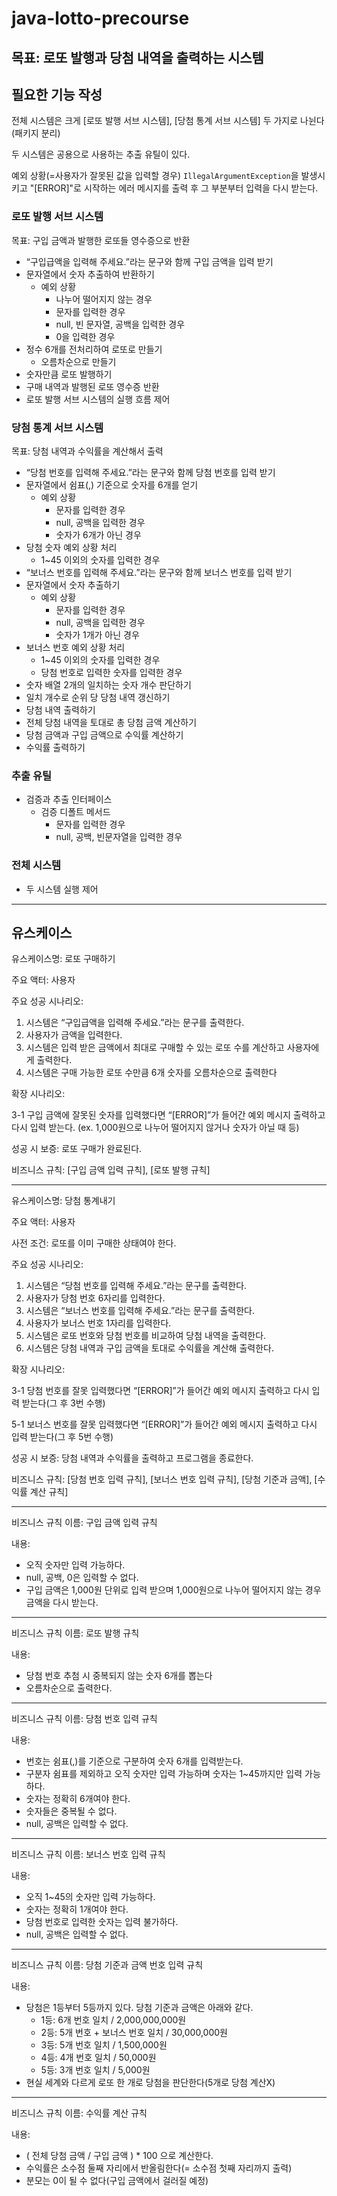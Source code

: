 # java-lotto-precourse

## 목표: 로또 발행과 당첨 내역을 출력하는 시스템

## 필요한 기능 작성

전체 시스템은 크게 [로또 발행 서브 시스템], [당첨 통계 서브 시스템] 두 가지로 나뉜다(패키지 분리)

두 시스템은 공용으로 사용하는 추출 유틸이 있다.

예외 상황(=사용자가 잘못된 값을 입력할 경우) `IllegalArgumentException`을 발생시키고 "[ERROR]"로 시작하는 에러 메시지를 출력 후 그 부분부터 입력을 다시 받는다.

### 로또 발행 서브 시스템

목표: 구입 금액과 발행한 로또들 영수증으로 반환

- “구입급액을 입력해 주세요.”라는 문구와 함께 구입 금액을 입력 받기
- 문자열에서 숫자 추출하여 반환하기
    - 예외 상황
        - 나누어 떨어지지 않는 경우
        - 문자를 입력한 경우
        - null, 빈 문자열, 공백을 입력한 경우
        - 0을 입력한 경우
- 정수 6개를 전처리하여 로또로 만들기
    - 오름차순으로 만들기
- 숫자만큼 로또 발행하기
- 구매 내역과 발행된 로또 영수증 반환
- 로또 발행 서브 시스템의 실행 흐름 제어

### 당첨 통계 서브 시스템

목표: 당첨 내역과 수익률을 계산해서 출력

- “당첨 번호를 입력해 주세요.”라는 문구와 함께 당첨 번호를 입력 받기
- 문자열에서 쉼표(,) 기준으로 숫자를 6개를 얻기
    - 예외 상황
        - 문자를 입력한 경우
        - null, 공백을 입력한 경우
        - 숫자가 6개가 아닌 경우
- 당첨 숫자 예외 상황 처리
    - 1~45 이외의 숫자를 입력한 경우
- “보너스 번호를 입력해 주세요.”라는 문구와 함께 보너스 번호를 입력 받기
- 문자열에서 숫자 추출하기
    - 예외 상황
        - 문자를 입력한 경우
        - null, 공백을 입력한 경우
        - 숫자가 1개가 아닌 경우
- 보너스 번호 예외 상황 처리
    - 1~45 이외의 숫자를 입력한 경우
    - 당첨 번호로 입력한 숫자를 입력한 경우
- 숫자 배열 2개의 일치하는 숫자 개수 판단하기
- 일치 개수로 순위 당 당첨 내역 갱신하기
- 당첨 내역 출력하기
- 전체 당첨 내역을 토대로 총 당첨 금액 계산하기
- 당첨 금액과 구입 금액으로 수익률 계산하기
- 수익률 출력하기

### 추출 유틸

- 검증과 추출 인터페이스
    - 검증 디폴트 메서드
        - 문자를 입력한 경우
        - null, 공백, 빈문자열을 입력한 경우

### 전체 시스템

- 두 시스템 실행 제어

---

## 유스케이스

유스케이스명: 로또 구매하기

주요 액터: 사용자

주요 성공 시나리오:

1. 시스템은 “구입급액을 입력해 주세요.”라는 문구를 출력한다.
2. 사용자가 금액을 입력한다.
3. 시스템은 입력 받은 금액에서 최대로 구매할 수 있는 로또 수를 계산하고 사용자에게 출력한다.
4. 시스템은 구매 가능한 로또 수만큼 6개 숫자를 오름차순으로 출력한다

확장 시나리오:

3-1 구입 금액에 잘못된 숫자를 입력했다면 “[ERROR]”가 들어간 예외 메시지 출력하고 다시 입력 받는다. (ex. 1,000원으로 나누어 떨어지지 않거나 숫자가 아닐 때 등)

성공 시 보증: 로또 구매가 완료된다.

비즈니스 규칙: [구입 금액 입력 규칙], [로또 발행 규칙]

---

유스케이스명: 당첨 통계내기

주요 액터: 사용자

사전 조건: 로또를 이미 구매한 상태여야 한다.

주요 성공 시나리오:

1. 시스템은 “당첨 번호를 입력해 주세요.”라는 문구를 출력한다.
2. 사용자가 당첨 번호 6자리를 입력한다.
3. 시스템은 “보너스 번호를 입력해 주세요.”라는 문구를 출력한다.
4. 사용자가 보너스 번호 1자리를 입력한다.
5. 시스템은 로또 번호와 당첨 번호를 비교하여 당첨 내역을 출력한다.
6. 시스템은 당첨 내역과 구입 금액을 토대로 수익률을 계산해 출력한다.

확장 시나리오:

3-1 당첨 번호를 잘못 입력했다면 “[ERROR]”가 들어간 예외 메시지 출력하고 다시 입력 받는다(그 후 3번 수행)

5-1 보너스 번호를 잘못 입력했다면 “[ERROR]”가 들어간 예외 메시지 출력하고 다시 입력 받는다(그 후 5번 수행)

성공 시 보증: 당첨 내역과 수익률을 출력하고 프로그램을 종료한다.

비즈니스 규칙: [당첨 번호 입력 규칙], [보너스 번호 입력 규칙], [당첨 기준과 금액], [수익률 계산 규칙]

---

비즈니스 규칙 이름: 구입 금액 입력 규칙

내용:

- 오직 숫자만 입력 가능하다.
- null, 공백, 0은 입력할 수 없다.
- 구입 금액은 1,000원 단위로 입력 받으며 1,000원으로 나누어 떨어지지 않는 경우 금액을 다시 받는다.

---

비즈니스 규칙 이름: 로또 발행 규칙

내용:

- 당첨 번호 추첨 시 중복되지 않는 숫자 6개를 뽑는다
- 오름차순으로 출력한다.

---

비즈니스 규칙 이름: 당첨 번호 입력 규칙

내용:

- 번호는 쉼표(,)를 기준으로 구분하여 숫자 6개를 입력받는다.
- 구분자 쉼표를 제외하고 오직 숫자만 입력 가능하며 숫자는 1~45까지만 입력 가능하다.
- 숫자는 정확히 6개여야 한다.
- 숫자들은 중복될 수 없다.
- null, 공백은 입력할 수 없다.

---

비즈니스 규칙 이름: 보너스 번호 입력 규칙

내용:

- 오직 1~45의 숫자만 입력 가능하다.
- 숫자는 정확히 1개여야 한다.
- 당첨 번호로 입력한 숫자는 입력 불가하다.
- null, 공백은 입력할 수 없다.

---

비즈니스 규칙 이름: 당첨 기준과 금액 번호 입력 규칙

내용:

- 당첨은 1등부터 5등까지 있다. 당첨 기준과 금액은 아래와 같다.
    - 1등: 6개 번호 일치 / 2,000,000,000원
    - 2등: 5개 번호 + 보너스 번호 일치 / 30,000,000원
    - 3등: 5개 번호 일치 / 1,500,000원
    - 4등: 4개 번호 일치 / 50,000원
    - 5등: 3개 번호 일치 / 5,000원
- 현실 세계와 다르게 로또 한 개로 당첨을 판단한다(5개로 당첨 계산X)

---

비즈니스 규칙 이름: 수익률 계산 규칙

내용:

- ( 전체 당첨 금액 / 구입 금액 ) * 100 으로 계산한다.
- 수익률은 소수점 둘째 자리에서 반올림한다(= 소수점 첫째 자리까지 출력)
- 분모는 0이 될 수 없다(구입 금액에서 걸러질 예정)
